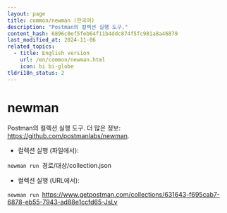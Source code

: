 ```yaml
---
layout: page
title: common/newman (한국어)
description: "Postman의 컬렉션 실행 도구."
content_hash: 6896c0ef5feb64f11b4ddc874f5fc981a8a46879
last_modified_at: 2024-11-06
related_topics:
  - title: English version
    url: /en/common/newman.html
    icon: bi bi-globe
tldri18n_status: 2
---
```

# newman

Postman의 컬렉션 실행 도구.
더 많은 정보: <https://github.com/postmanlabs/newman>.

- 컬렉션 실행 (파일에서):

`newman run `<span class="tldr-var badge badge-pill bg-dark-lm bg-white-dm text-white-lm text-dark-dm font-weight-bold">경로/대상/collection.json</span>

- 컬렉션 실행 (URL에서):

`newman run `<span class="tldr-var badge badge-pill bg-dark-lm bg-white-dm text-white-lm text-dark-dm font-weight-bold">https://www.getpostman.com/collections/631643-f695cab7-6878-eb55-7943-ad88e1ccfd65-JsLv</span>
